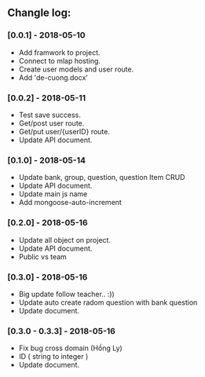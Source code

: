 ## Changle log:
### [0.0.1] - 2018-05-10
- Add framwork to project.
- Connect to mlap hosting.
- Create user models and user route.
- Add 'de-cuong.docx'
### [0.0.2] - 2018-05-11
- Test save success.
- Get/post user route. 
- Get/put user/{userID} route. 
- Update API document.
### [0.1.0] - 2018-05-14
- Update bank, group, question, question Item CRUD
- Update API document.
- Update main js name
- Add mongoose-auto-increment
### [0.2.0] - 2018-05-16
- Update all object on project.
- Update API document.
- Public vs team
### [0.3.0] - 2018-05-16
- Big update follow teacher.. :))
- Update auto create radom question with bank question
- Update document.
### [0.3.0 - 0.3.3] - 2018-05-16
- Fix bug cross domain (Hồng Ly)
- ID ( string to integer )
- Update document.